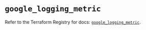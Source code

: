 # `google_logging_metric`

Refer to the Terraform Registry for docs: [`google_logging_metric`](https://registry.terraform.io/providers/hashicorp/google/6.36.0/docs/resources/logging_metric).
